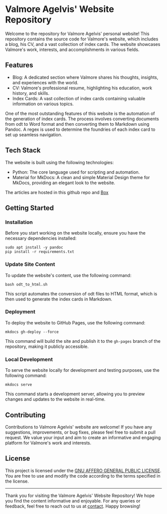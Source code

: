# Valmore Agelvis' Website Repository

Welcome to the repository for Valmore Agelvis' personal website! This repository contains the source code for Valmore's website, which includes a blog, his CV, and a vast collection of index cards. The website showcases Valmore's work, interests, and accomplishments in various fields.

## Features

- Blog: A dedicated section where Valmore shares his thoughts, insights, and experiences with the world.
- CV: Valmore's professional resume, highlighting his education, work history, and skills.
- Index Cards: A vast collection of index cards containing valuable information on various topics.

One of the most outstanding features of this website is the automation of the generation of index cards. The process involves converting documents from odt to Word format and then converting them to Markdown using Pandoc. A regex is used to determine the foundries of each index card to set up seamless navigation.

## Tech Stack

The website is built using the following technologies:

- Python: The core language used for scripting and automation.
- Material for MkDocs: A clean and simple Material Design theme for MkDocs, providing an elegant look to the website.

The articles are hosted in this github repo and [Box](https://app.box.com/s/7s15qgb64wr6bpqhng7cgdunkzqlk9e3)

## Getting Started

### Installation

Before you start working on the website locally, ensure you have the necessary dependencies installed:

```
sudo apt install -y pandoc
pip install -r requirements.txt
```

### Update Site Content

To update the website's content, use the following command:

```
bash odt_to_html.sh
```

This script automates the conversion of odt files to HTML format, which is then used to generate the index cards in Markdown.

### Deployment

To deploy the website to GitHub Pages, use the following command:

```
mkdocs gh-deploy --force
```

This command will build the site and publish it to the `gh-pages` branch of the repository, making it publicly accessible.

### Local Development

To serve the website locally for development and testing purposes, use the following command:

```
mkdocs serve
```

This command starts a development server, allowing you to preview changes and updates to the website in real-time.

## Contributing

Contributions to Valmore Agelvis' website are welcome! If you have any suggestions, improvements, or bug fixes, please feel free to submit a pull request. We value your input and aim to create an informative and engaging platform for Valmore's work and interests.

## License

This project is licensed under the [GNU AFFERO GENERAL PUBLIC LICENSE](LICENSE). You are free to use and modify the code according to the terms specified in the license.

---

Thank you for visiting the Valmore Agelvis' Website Repository! We hope you find the content informative and enjoyable. For any queries or feedback, feel free to reach out to us at [contact](https://matiasagelvis.com/contact). Happy browsing!